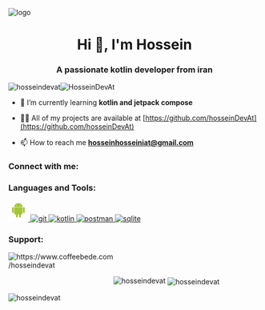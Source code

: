 ![logo]([[https://github.com/hosseinDevAt/Hossein-Dev/blob/main/1.jpg](https://github.com/hosseinDevAt/hosseinDevAt/blob/main/yea.gif)](https://github.com/hosseinDevAt/hosseinDevAt/blob/main/1.jpg))
<h1 align="center">Hi 👋, I'm Hossein</h1>
<h3 align="center">A passionate kotlin developer from iran</h3>

<img align="right" alt = "HosseinDevAt" width = "400" src = "https://media1.tenor.com/m/YUzRkMOL-3EAAAAd/programming-computer-frog.gif">

<p align="left"> <img src="https://komarev.com/ghpvc/?username=hosseindevat&label=Profile%20views&color=0e75b6&style=flat" alt="hosseindevat" /> </p>

- 🌱 I’m currently learning **kotlin and jetpack compose**

- 👨‍💻 All of my projects are available at [https://github.com/hosseinDevAt](https://github.com/hosseinDevAt)

- 📫 How to reach me **hosseinhosseiniat@gmail.com**

<h3 align="left">Connect with me:</h3>
<p align="left">
</p>

<h3 align="left">Languages and Tools:</h3>
<p align="left"> <a href="https://developer.android.com" target="_blank" rel="noreferrer"> <img src="https://raw.githubusercontent.com/devicons/devicon/master/icons/android/android-original-wordmark.svg" alt="android" width="40" height="40"/> </a> <a href="https://git-scm.com/" target="_blank" rel="noreferrer"> <img src="https://www.vectorlogo.zone/logos/git-scm/git-scm-icon.svg" alt="git" width="40" height="40"/> </a> <a href="https://kotlinlang.org" target="_blank" rel="noreferrer"> <img src="https://www.vectorlogo.zone/logos/kotlinlang/kotlinlang-icon.svg" alt="kotlin" width="40" height="40"/> </a> <a href="https://postman.com" target="_blank" rel="noreferrer"> <img src="https://www.vectorlogo.zone/logos/getpostman/getpostman-icon.svg" alt="postman" width="40" height="40"/> </a> <a href="https://www.sqlite.org/" target="_blank" rel="noreferrer"> <img src="https://www.vectorlogo.zone/logos/sqlite/sqlite-icon.svg" alt="sqlite" width="40" height="40"/> </a> </p>

<h3 align="left">Support:</h3>
<p><a href="https://www.coffeebede.com/hosseindevat"> <img align="left" src="https://cdn.buymeacoffee.com/buttons/v2/default-yellow.png" height="50" width="210" alt="https://www.coffeebede.com/hosseindevat" /></a></p><br><br>

<p><img align="left" src="https://github-readme-stats.vercel.app/api/top-langs?username=hosseindevat&show_icons=true&locale=en&layout=compact" alt="hosseindevat" /></p>

<p>&nbsp;<img align="center" src="https://github-readme-stats.vercel.app/api?username=hosseindevat&show_icons=true&locale=en" alt="hosseindevat" /></p>

<p><img align="center" src="https://github-readme-streak-stats.herokuapp.com/?user=hosseindevat&" alt="hosseindevat" /></p>
